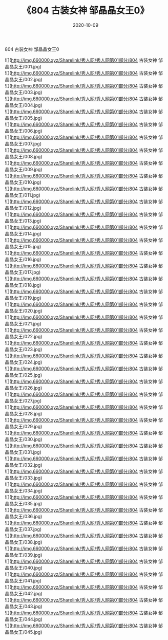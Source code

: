 ﻿---
layout: post
title:  《804 古装女神 邹晶晶女王0》
date:   2020-10-09
img: http://img.660000.xyz/Sharelink/秀人网/秀人网第01部分/804 古装女神 邹晶晶女王0/000.jpg
categories: [美女, 清纯, 唯美]
---

804 古装女神 邹晶晶女王0

  ![](http://img.660000.xyz/Sharelink/秀人网/秀人网第01部分/804 古装女神 邹晶晶女王/001.jpg) <br> ![](http://img.660000.xyz/Sharelink/秀人网/秀人网第01部分/804 古装女神 邹晶晶女王/002.jpg) <br> ![](http://img.660000.xyz/Sharelink/秀人网/秀人网第01部分/804 古装女神 邹晶晶女王/003.jpg) <br> ![](http://img.660000.xyz/Sharelink/秀人网/秀人网第01部分/804 古装女神 邹晶晶女王/004.jpg) <br> ![](http://img.660000.xyz/Sharelink/秀人网/秀人网第01部分/804 古装女神 邹晶晶女王/005.jpg) <br> ![](http://img.660000.xyz/Sharelink/秀人网/秀人网第01部分/804 古装女神 邹晶晶女王/006.jpg) <br> ![](http://img.660000.xyz/Sharelink/秀人网/秀人网第01部分/804 古装女神 邹晶晶女王/007.jpg) <br> ![](http://img.660000.xyz/Sharelink/秀人网/秀人网第01部分/804 古装女神 邹晶晶女王/008.jpg) <br> ![](http://img.660000.xyz/Sharelink/秀人网/秀人网第01部分/804 古装女神 邹晶晶女王/009.jpg) <br> ![](http://img.660000.xyz/Sharelink/秀人网/秀人网第01部分/804 古装女神 邹晶晶女王/010.jpg) <br> ![](http://img.660000.xyz/Sharelink/秀人网/秀人网第01部分/804 古装女神 邹晶晶女王/011.jpg) <br> ![](http://img.660000.xyz/Sharelink/秀人网/秀人网第01部分/804 古装女神 邹晶晶女王/012.jpg) <br> ![](http://img.660000.xyz/Sharelink/秀人网/秀人网第01部分/804 古装女神 邹晶晶女王/013.jpg) <br> ![](http://img.660000.xyz/Sharelink/秀人网/秀人网第01部分/804 古装女神 邹晶晶女王/014.jpg) <br> ![](http://img.660000.xyz/Sharelink/秀人网/秀人网第01部分/804 古装女神 邹晶晶女王/015.jpg) <br> ![](http://img.660000.xyz/Sharelink/秀人网/秀人网第01部分/804 古装女神 邹晶晶女王/016.jpg) <br> ![](http://img.660000.xyz/Sharelink/秀人网/秀人网第01部分/804 古装女神 邹晶晶女王/017.jpg) <br> ![](http://img.660000.xyz/Sharelink/秀人网/秀人网第01部分/804 古装女神 邹晶晶女王/018.jpg) <br> ![](http://img.660000.xyz/Sharelink/秀人网/秀人网第01部分/804 古装女神 邹晶晶女王/019.jpg) <br> ![](http://img.660000.xyz/Sharelink/秀人网/秀人网第01部分/804 古装女神 邹晶晶女王/020.jpg) <br> ![](http://img.660000.xyz/Sharelink/秀人网/秀人网第01部分/804 古装女神 邹晶晶女王/021.jpg) <br> ![](http://img.660000.xyz/Sharelink/秀人网/秀人网第01部分/804 古装女神 邹晶晶女王/022.jpg) <br> ![](http://img.660000.xyz/Sharelink/秀人网/秀人网第01部分/804 古装女神 邹晶晶女王/023.jpg) <br> ![](http://img.660000.xyz/Sharelink/秀人网/秀人网第01部分/804 古装女神 邹晶晶女王/024.jpg) <br> ![](http://img.660000.xyz/Sharelink/秀人网/秀人网第01部分/804 古装女神 邹晶晶女王/025.jpg) <br> ![](http://img.660000.xyz/Sharelink/秀人网/秀人网第01部分/804 古装女神 邹晶晶女王/026.jpg) <br> ![](http://img.660000.xyz/Sharelink/秀人网/秀人网第01部分/804 古装女神 邹晶晶女王/027.jpg) <br> ![](http://img.660000.xyz/Sharelink/秀人网/秀人网第01部分/804 古装女神 邹晶晶女王/028.jpg) <br> ![](http://img.660000.xyz/Sharelink/秀人网/秀人网第01部分/804 古装女神 邹晶晶女王/029.jpg) <br> ![](http://img.660000.xyz/Sharelink/秀人网/秀人网第01部分/804 古装女神 邹晶晶女王/030.jpg) <br> ![](http://img.660000.xyz/Sharelink/秀人网/秀人网第01部分/804 古装女神 邹晶晶女王/031.jpg) <br> ![](http://img.660000.xyz/Sharelink/秀人网/秀人网第01部分/804 古装女神 邹晶晶女王/032.jpg) <br> ![](http://img.660000.xyz/Sharelink/秀人网/秀人网第01部分/804 古装女神 邹晶晶女王/033.jpg) <br> ![](http://img.660000.xyz/Sharelink/秀人网/秀人网第01部分/804 古装女神 邹晶晶女王/034.jpg) <br> ![](http://img.660000.xyz/Sharelink/秀人网/秀人网第01部分/804 古装女神 邹晶晶女王/035.jpg) <br> ![](http://img.660000.xyz/Sharelink/秀人网/秀人网第01部分/804 古装女神 邹晶晶女王/036.jpg) <br> ![](http://img.660000.xyz/Sharelink/秀人网/秀人网第01部分/804 古装女神 邹晶晶女王/037.jpg) <br> ![](http://img.660000.xyz/Sharelink/秀人网/秀人网第01部分/804 古装女神 邹晶晶女王/038.jpg) <br> ![](http://img.660000.xyz/Sharelink/秀人网/秀人网第01部分/804 古装女神 邹晶晶女王/039.jpg) <br> ![](http://img.660000.xyz/Sharelink/秀人网/秀人网第01部分/804 古装女神 邹晶晶女王/040.jpg) <br> ![](http://img.660000.xyz/Sharelink/秀人网/秀人网第01部分/804 古装女神 邹晶晶女王/041.jpg) <br> ![](http://img.660000.xyz/Sharelink/秀人网/秀人网第01部分/804 古装女神 邹晶晶女王/042.jpg) <br> ![](http://img.660000.xyz/Sharelink/秀人网/秀人网第01部分/804 古装女神 邹晶晶女王/043.jpg) <br> ![](http://img.660000.xyz/Sharelink/秀人网/秀人网第01部分/804 古装女神 邹晶晶女王/044.jpg) <br> ![](http://img.660000.xyz/Sharelink/秀人网/秀人网第01部分/804 古装女神 邹晶晶女王/045.jpg) <br>